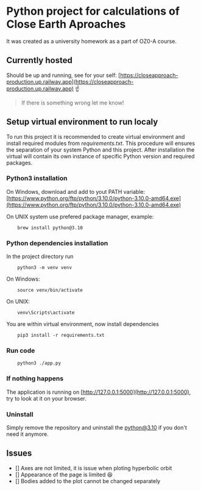 # Python project for calculations of **Close Earth Aproaches**
It was created as a university homework as a part of OZ0-A course.

## Currently hosted 
Should be up and running, see for your self:
[https://closeapproach-production.up.railway.app](https://closeapproach-production.up.railway.app) :point_up:

> If there is something wrong let me know!

## Setup virtual environment to **run localy**
To run this project it is recommended to create virtual environment and install required modules from *requirements.txt*. This procedure will ensures the separation of your system Python and this project. After installation the virtual will contain its own instance of specific Python version and required packages.

### Python3 installation
On Windows, download and add to yout PATH variable:
[https://www.python.org/ftp/python/3.10.0/python-3.10.0-amd64.exe](https://www.python.org/ftp/python/3.10.0/python-3.10.0-amd64.exe)

On UNIX system use prefered package manager, example:
```shell
    brew install python@3.10
```
### Python dependencies installation
In the project directory run
```shell
    python3 -m venv venv
```
On Windows:
```shell
    source venv/bin/activate
```
On UNIX:
```shell
    venv\Scripts\activate
```
You are within virtual environment, now install dependencies
```shell
    pip3 install -r requirements.txt
```

### Run code 
```shell
    python3 ./app.py
```

### If nothing happens
The application is running on [http://127.0.0.1:5000](http://127.0.0.1:5000), try to look at it on your browser.

### Uninstall
Simply remove the repository and uninstall the python@3.10 if you don't need it anymore.


## Issues
- [] Axes are not limited, it is issue when ploting hyperbolic orbit
- [] Appearance of the page is limited :laughing:
- [] Bodies added to the plot cannot be changed separately
